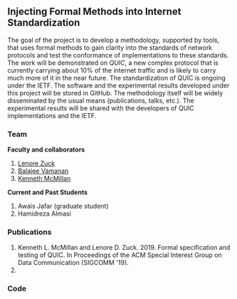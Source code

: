 ## Injecting Formal Methods into Internet Standardization

The goal of the project is to develop a methodology, supported by tools, that uses formal methods to gain clarity into the standards of network protocols and test the conformance of implementations to these standards. The work will be demonstrated on *QUIC*, a new complex protocol that is currently carrying about 10% of the internet traffic and is likely to carry much more of it in the near future. The standardization of QUIC is ongoing under the IETF. The software and the experimental results developed under this project will be stored in GitHub. The methodology itself will be widely disseminated by the usual means (publications, talks, etc.). The experimental results will be shared with the developers of QUIC implementations and the IETF. 

### Team 
**Faculty and collaborators**
1. [Lenore Zuck](https://www.cs.uic.edu/~lenore/)
2. [Balajee Vamanan](https://www.cs.uic.edu/~balajee/)
3. [Kenneth McMillan](https://www.mcmil.net)

**Current and Past Students**
1. Awais Jafar (graduate student)
2. Hamidreza Almasi 

### Publications 
1. Kenneth L. McMillan and Lenore D. Zuck. 2019. Formal specification and testing of QUIC. In Proceedings of the ACM Special Interest Group on Data Communication (SIGCOMM '19).
2. 



### Code


